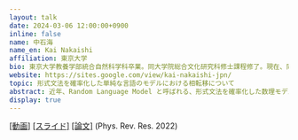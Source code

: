 ```yaml
---
layout: talk
date: 2024-03-06 12:00:00+0900
inline: false
name: 中石海
name_en: Kai Nakaishi
affiliation: 東京大学
bio: 東京大学教養学部統合自然科学科卒業。同大学院総合文化研究科修士課程修了。現在、同研究科博士課程に在籍中。バックグラウンドは理論物理、特に統計力学。言語について物理学の観点から研究している。
website: https://sites.google.com/view/kai-nakaishi-jpn/
topic: 形式文法を確率化した単純な言語のモデルにおける相転移について
abstract: 近年、Random Language Model と呼ばれる、形式文法を確率化した数理モデルが提案されました。また、この単純なモデルでは、生成される構造が無秩序的な相から秩序的な相への相転移が起こるという予想がなされました。しかし、私達は、予想された相転移が実際には存在しないことを理論的に証明しました。本トークでは、以上の話題を素材にしつつ、統計力学における相転移とはなにか、物理学者がなぜ相転移に興味を持っているかについて紹介します。また、相転移というテーマをより自然言語処理に近いところへ接続する展望についてもコメントします。
display: true
---
```

[[動画]](https://youtu.be/qTtVQvBi-Es) [[スライド]](https://drive.google.com/file/d/1S88JFf4s25Syrrfcl5-9_vxGAL0sQ2uf/view?usp=sharing) [[論文]](https://journals.aps.org/prresearch/abstract/10.1103/PhysRevResearch.4.023156) (Phys. Rev. Res. 2022)

